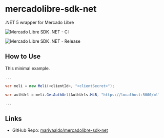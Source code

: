 # mercadolibre-sdk-net
.NET 5 wrapper for Mercado Libre

![Mercado Libre SDK .NET - CI](https://github.com/marivaaldo/mercadolibre-sdk-net/workflows/Mercado%20Libre%20SDK%20.NET%20-%20CI/badge.svg)

![Mercado Libre SDK .NET - Release](https://github.com/marivaaldo/mercadolibre-sdk-net/workflows/Mercado%20Libre%20SDK%20.NET%20-%20Release/badge.svg)

## How to Use

This minimal example.

```csharp
...

var meli = new Meli(<clientId>, "<clientSecret>");

var authUrl = meli.GetAuthUrl(AuthUrls.MLB, "https://localhost:5000/ml")

...
```

## Links

- GitHub Repo: [marivaaldo/mercadolibre-sdk-net](https://github.com/marivaaldo/mercadolibre-sdk-net)
